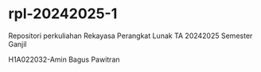 # rpl-20242025-1
Repositori perkuliahan Rekayasa Perangkat Lunak TA 20242025 Semester Ganjil

H1A022032-Amin Bagus Pawitran
